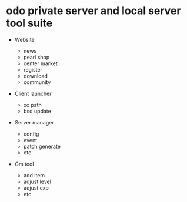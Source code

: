 # odo private server and local server tool suite

- Website
  - news
  - pearl shop
  - center market
  - register
  - download
  - community

- Client launcher
  - xc path
  - bsd update

- Server manager
  - config
  - event
  - patch generate
  - etc

- Gm tool
  - add item
  - adjust level
  - adjust exp
  - etc
